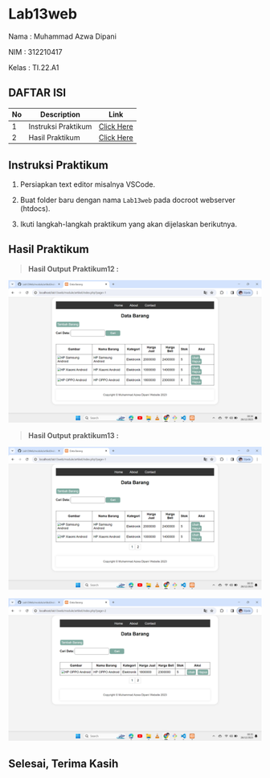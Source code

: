 # Lab13web

Nama : Muhammad Azwa Dipani

NIM  : 312210417

Kelas : TI.22.A1

## DAFTAR ISI <br>
| No | Description | Link |
|-----|------|-----|
|1|Instruksi Praktikum|[Click Here](#instruksi-praktikum)|
|2|Hasil Praktikum|[Click Here](#Hasil-praktikum)|

## Instruksi Praktikum
1. Persiapkan text editor misalnya VSCode.

2. Buat folder baru dengan nama `Lab13web` pada docroot webserver (htdocs).

3. Ikuti langkah-langkah praktikum yang akan dijelaskan berikutnya.

## Hasil Praktikum
> **Hasil Output Praktikum12 :**

![img](pictures/Screenshot%20(249).png)


> **Hasil Output praktikum13 :**

![img](pictures/Screenshot%20(250).png)

![img](pictures/Screenshot%20(251).png)

## Selesai, Terima Kasih